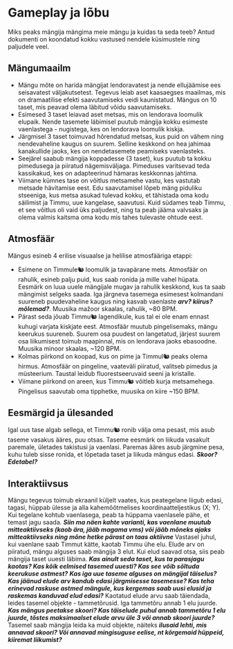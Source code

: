 # Gameplay ja lõbu

Miks peaks mängija mängima meie mängu ja kuidas ta seda teeb? Antud dokumenti on koondatud kokku vastused nendele küsimustele ning paljudele veel.

## Mängumaailm

- Mängu mõte on harida mängijat lendoravatest ja nende ellujäämise ees seisavatest väljakutsetest. Tegevus leiab aset kaasaegses maailmas, mis on dramaatilise efekti saavutamiseks veidi kaunistatud. Mängus on 10 taset, mis peavad olema läbitud võidu saavutamiseks.
- Esimesed 3 taset leiavad aset metsas, mis on lendorava loomulik elupaik. Nende tasemete läbimisel puutub mängija kokku esimeste vaenlastega - nugistega, kes on lendorava loomulik kiskja.
- Järgmisel 3 taset toimuvad hõrendatud metsas, kus puid on vähem ning nendevaheline kaugus on suurem. Selline keskkond on hea jahimaa kanakullide jaoks, kes on nendetasemete peamiseks vaenlasteks.
- Seejärel saabub mängija koppadesse (3 taset), kus puutub ta kokku pimedusega ja piiratud nägemisväljaga. Pimeduses varitsevad teda kassikakud, kes on adapteerinud hämaras keskkonnas jahtima.
- Viimane kümnes tase on võitlus metsamehe vastu, kes vastutab metsade hävitamise eest. Edu saavutamisel lõpeb mäng piduliku stseeniga, kus metsa asukad tulevad kokku, et tähistada oma kodu säilimist ja Timmu, uue kangelase, saavutusi. Kuid südames teab Timmu, et see võitlus oli vaid üks paljudest, ning ta peab jääma valvsaks ja olema valmis kaitsma oma kodu mis tahes tulevaste ohtude eest.

## Atmosfäär

Mängus esineb 4 erilise visuaalse ja helilise atmosfääriga etappi:

- Esimene on Timmule🐿️ loomulik ja tavapärane mets. Atmosfäär on rahulik, esineb palju puid, kus saab ronida ja mille vahel hüpata. Eesmärk on luua uuele mängijale mugav ja rahulik keskkond, kus ta saab mängimist selgeks saada. Iga järgneva tasemega esimesest kolmandani suureneb puudevaheline kaugus ning kasvab vaenlaste **_arv? kiirus? mõlemad?_**. Muusika mažoor skaalas, rahulik, ~80 BPM.
- Pärast seda jõuab Timmu🐿️ lagendikule, kus tal ei ole enam ennast kuhugi varjata kiskjate eest. Atmosfäär muutub pingelisemaks, mängu keerukus suureneb. Suurem osa puudest on langetatud, järjest suurem osa liikumisest toimub maapinnal, mis on lendorava jaoks ebasoodne. Muusika minoor skaalas, ~120 BPM.
- Kolmas piirkond on koopad, kus on pime ja Timmul🐿️ peaks olema hirmus. Atmosfäär on pingeline, vaateväli piiratud, valitseb pimedus ja müsteerium. Taustal leidub fluorestseeruvaid seeni ja kristalle.
- Viimane piirkond on areen, kus Timmu🐿️ võitleb kurja metsamehega. Pingelisus saavutab oma tipphetke, muusika on kiire ~150 BPM.

## Eesmärgid ja ülesanded

Igal uus tase algab sellega, et Timmu🐿️ ronib välja oma pesast, mis asub taseme vasakus ääres, puu otsas. Taseme eesmärk on liikuda vasakult paremale, ületades takistusi ja vaenlasi. Paremas ääres asub järgmine pesa, kuhu tuleb sisse ronida, et lõpetada taset ja liikuda mängus edasi. **_Skoor? Edetabel?_**

## Interaktiivsus

Mängu tegevus toimub ekraanil küljelt vaates, kus peategelane liigub edasi, tagasi, hüppab ülesse ja alla kahemõõtmelises koordinaatteljestikus (X; Y).
Kui tegelane kohtub vaenlasega, peab ta hüppama vaenlasele pähe, et temast jagu saada. **_Siin ma näen kahte varianti, kas vaenlane muutub mitteaktiivseks (kaob ära, jääb magama vms) või jääb mõneks ajaks mitteaktiivseks ning mõne hetke pärast on taas aktiivne_** Vastasel juhul, kui vaenlane saab Timmut kätte, kaotab Timmu ühe elu.
Elude arv on piiratud, mängu alguses saab mängija 3 elut. Kui elud saavad otsa, siis peab mängija taset uuesti läbima. **_Kas ainult seda taset, kus ta parasjagu kaotas? Kas kõik eelmised tasemed uuesti? Kas see võib sõltuda keerukuse astmest?_**
**_Kas iga uue taseme alguses on mängijal täiselus? Kas jäänud elude arv kandub edasi järgmisesse tasemesse? Kas teha erinevad raskuse astmed mängule, kus kergemas saab uusi elusid ja raskemas kanduvad elud edasi?_**
Kaotatud elude arvu saab täiendada, leides tasemel objekte - tammetõrusid. Iga tammetõru annab 1 elu juurde.
**_Kas mängus peetakse skoori? Kas täiselude puhul annab tammetõru 1 elu juurde, tõstes maksimaalset elude arvu üle 3 või annab skoori juurde?_**
Tasemel saab mängija leida ka muid objekte, näiteks **_ilusaid lehti, mis annavad skoori? Või annavad mingisuguse eelise, nt kõrgemaid hüppeid, kiiremat liikumist?_**
